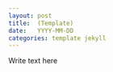 ```yaml
---
layout: post
title:  (Template)
date:   YYYY-MM-DD
categories: template jekyll
---
```


Write text here
